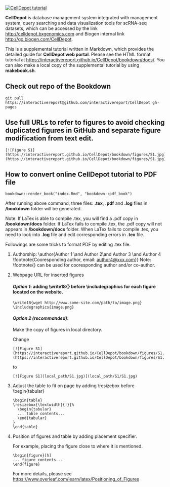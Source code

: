 [![CellDepot tutorial](https://img.shields.io/badge/CellDepot-Tutorial-salmon.svg)](https://interactivereport.github.io/CellDepot/bookdown/docs/)

**CellDepot** is database management system integrated with management system, query searching and data visualization tools for scRNA-seq datasets, which can be accessed by the link http://celldepot.bxgenomics.com and Biogen internal link http://go.biogen.com/CellDepot. 

This is a supplemental tutorial written in Markdown, which provides the detailed guide for **CellDepot web portal**. Please see the HTML format tutorial at https://interactivereport.github.io/CellDepot/bookdown/docs/. You can also make a local copy of the supplemental tutorial by using **makebook.sh**. 

## Check out repo of the Bookdown
```
git pull https://interactivereport@github.com/interactivereport/CellDepot gh-pages
```
## Use full URLs to refer to figures to avoid checking duplicated figures in GitHub and separate figure modification from text edit.
```
[![Figure S1](https://interactivereport.github.io/CellDepot/bookdown/figures/S1.jpg)](https://interactivereport.github.io/CellDepot/bookdown/figures/S1.jpg)
```

## How to convert online CellDepot tutorial to PDF file
```
bookdown::render_book("index.Rmd", "bookdown::pdf_book")
```
After running above command, three files: **.tex**,  **.pdf** and **.log**  files in **/bookdown** folder will be generated. 

Note: If LaTex is able to compile .tex, you will find a .pdf copy in **/bookdown/docs** folder. If LaTex fails to compile .tex, the .pdf copy will not appears in **/bookdown/docs** folder. When LaTex fails to compile .tex, you need to look into **.log** file and edit corresponding errors in **.tex** file.

Followings are some tricks to format PDF by editing .tex file.
1. Authorship: 
  \author{Author 1 \and Author 2\and Author 3 \and Author 4 \footnote{Cooresponding author, email: author4@xxx.com}}
  Note: \footnote{} can be used for cooresponding author and/or co-author.
2. Webpage URL for inserted figures
   #### *Option 1*: adding \write18{} before \includegraphics for each figure located on the website. 
    ```
    \write18{wget http://www.some-site.com/path/to/image.png}
    \includegraphics{image.png}
    ```
    
   #### *Option 2 (recommanded)*:
    Make the copy of figures in local directory. 
    
    Change
    ```
    [![Figure S1](https://interactivereport.github.io/CellDepot/bookdown/figures/S1.jpg)](https://interactivereport.github.io/CellDepot/bookdown/figures/S1.jpg)
    ```
    to 
    ```
    [![Figure S1](local_path/S1.jpg)](local_path/S1/S1.jpg)
    ```
 3. Adjust the table to fit on page by adding \resizebox before \begin{tabular}
    ```
    \begin{table}
    \resizebox{\textwidth}{!}{%
      \begin{tabular}
      ... table contents...
      \end{tabular}
    }
    \end{table}
    ```
  4. Position of figures and table by adding placement specifier. 
  
     For example, placing the figure close to where it is mentioned.
     ```
     \begin{figure}[h]
     ... figure contents...
     \end{figure}
     ```
     For more details, please see https://www.overleaf.com/learn/latex/Positioning_of_Figures
